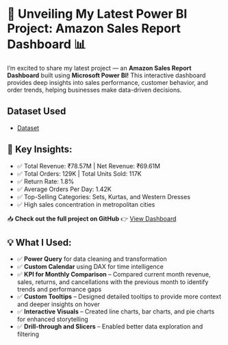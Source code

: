 # 🚀 Unveiling My Latest Power BI Project: Amazon Sales Report Dashboard 📊

I’m excited to share my latest project — an **Amazon Sales Report Dashboard** built using **Microsoft Power BI!** This interactive dashboard provides deep insights into sales performance, customer behavior, and order trends, helping businesses make data-driven decisions.

 ## Dataset Used
  
  - <a href="https://github.com/ashishkmr0205/AMAZON-SALES-REPORT-DASHBOARD/blob/main/Amazon%20Sale%20Report.rar">Dataset</a>

## 🔎 Key Insights:

  - ✅ Total Revenue: ₹78.57M | Net Revenue: ₹69.61M
  - ✅ Total Orders: 129K | Total Units Sold: 117K
  - ✅ Return Rate: 1.8%
  - ✅ Average Orders Per Day: 1.42K
  - ✅ Top-Selling Categories: Sets, Kurtas, and Western Dresses
  - ✅ High sales concentration in metropolitan cities


📥 **Check out the full project on GitHub** 👉  <a href="https://github.com/ashishkmr0205/AMAZON-SALES-REPORT-DASHBOARD/blob/main/Amazon%20sales%20dashboard.pbix">View Dashboard</a>

## 💡 What I Used:
- ✅ **Power Query** for data cleaning and transformation
- ✅ **Custom Calendar** using DAX for time intelligence
- ✅ **KPI for Monthly Comparison** – Compared current month revenue, sales, returns, and cancellations with the previous month to identify trends and performance gaps
- ✅ **Custom Tooltips** – Designed detailed tooltips to provide more context and deeper insights on hover
- ✅ **Interactive Visuals** – Created line charts, bar charts, and pie charts for enhanced storytelling
- ✅ **Drill-through and Slicers** – Enabled better data exploration and filtering
